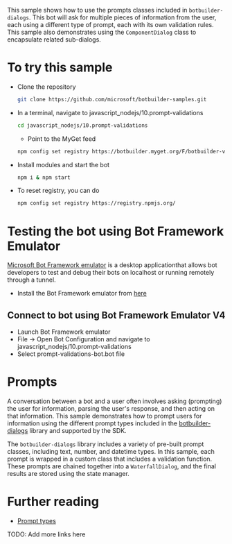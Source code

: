 This sample shows how to use the prompts classes included in `botbuilder-dialogs`.
This bot will ask for multiple pieces of information from the user, each using a
different type of prompt, each with its own validation rules. This sample also
demonstrates using the `ComponentDialog` class to encapsulate related sub-dialogs.

# To try this sample
- Clone the repository
    ```bash
    git clone https://github.com/microsoft/botbuilder-samples.git
    ```
- In a terminal, navigate to javascript_nodejs/10.prompt-validations
    ```bash
    cd javascript_nodejs/10.prompt-validations
    ```
    - Point to the MyGet feed 
    ```bash
    npm config set registry https://botbuilder.myget.org/F/botbuilder-v4-js-daily/npm/
    ```
- Install modules and start the bot
    ```bash
    npm i & npm start
    ```
- To reset registry, you can do
    ```bash
    npm config set registry https://registry.npmjs.org/
    ```

# Testing the bot using Bot Framework Emulator
[Microsoft Bot Framework emulator](https://github.com/microsoft/botframework-emulator) is
a desktop applicationthat allows bot developers to test and debug their bots on localhost
or running remotely through a tunnel.

- Install the Bot Framework emulator from [here](https://aka.ms/botframework-emulator)

## Connect to bot using Bot Framework Emulator **V4**
- Launch Bot Framework emulator
- File -> Open Bot Configuration and navigate to javascript_nodejs/10.prompt-validations
- Select prompt-validations-bot.bot file

# Prompts

A conversation between a bot and a user often involves asking (prompting) the user for information,
parsing the user's response, and then acting on that information. This sample demonstrates how to
prompt users for information using the different prompt types included in the
[botbuilder-dialogs](https://github.com/Microsoft/botbuilder-js/tree/master/libraries/botbuilder-dialogs)
library and supported by the SDK.

The `botbuilder-dialogs` library includes a variety of pre-built prompt classes, including text, number,
and datetime types. In this sample, each prompt is wrapped in a custom class that includes a validation
function. These prompts are chained together into a `WaterfallDialog`, and the final results are stored
using the state manager.

# Further reading
- [Prompt types](https://docs.microsoft.com/en-us/azure/bot-service/bot-builder-prompts?view=azure-bot-service-4.0&tabs=javascript)

TODO: Add more links here